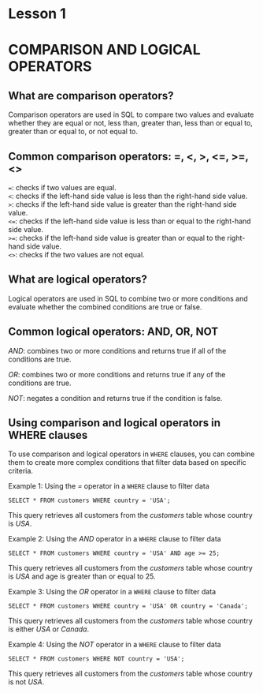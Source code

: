 # Lesson 1 
# COMPARISON AND LOGICAL OPERATORS

## What are comparison operators?
Comparison operators are used in SQL to compare two values and evaluate whether they are equal or not, less than, greater than, less than or equal to, greater than or equal to, or not equal to.

## Common comparison operators: =, <, >, <=, >=, <>

`=`: checks if two values are equal.<br>
`<`: checks if the left-hand side value is less than the right-hand side value.<br>
`>`: checks if the left-hand side value is greater than the right-hand side value.<br>
`<=`: checks if the left-hand side value is less than or equal to the right-hand side value.<br>
`>=`: checks if the left-hand side value is greater than or equal to the right-hand side value.<br>
`<>`: checks if the two values are not equal.<br>

## What are logical operators?
Logical operators are used in SQL to combine two or more conditions and evaluate whether the combined conditions are true or false.

## Common logical operators: AND, OR, NOT

*AND*: combines two or more conditions and returns true if all of the conditions are true.

*OR*: combines two or more conditions and returns true if any of the conditions are true.

*NOT*: negates a condition and returns true if the condition is false.

## Using comparison and logical operators in WHERE clauses

To use comparison and logical operators in `WHERE` clauses, you can combine them to create more complex conditions that filter data based on specific criteria.

Example 1: Using the *=* operator in a `WHERE` clause to filter data

`SELECT * FROM customers
WHERE country = 'USA';`

This query retrieves all customers from the *customers* table whose country is *USA*.

Example 2: Using the *AND* operator in a `WHERE` clause to filter data

`SELECT * FROM customers
WHERE country = 'USA' AND age >= 25;`

This query retrieves all customers from the *customers* table whose country is *USA* and age is greater than or equal to 25.

Example 3: Using the *OR* operator in a `WHERE` clause to filter data

`SELECT * FROM customers
WHERE country = 'USA' OR country = 'Canada';`

This query retrieves all customers from the *customers* table whose country is either *USA* or *Canada*.

Example 4: Using the *NOT* operator in a `WHERE` clause to filter data

`SELECT * FROM customers
WHERE NOT country = 'USA';`

This query retrieves all customers from the *customers* table whose country is not *USA*.





